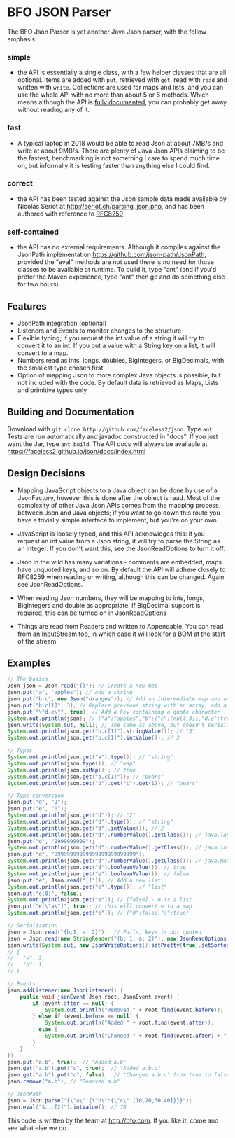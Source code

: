 # BFO JSON Parser

The BFO Json Parser is yet another Java Json parser, with the follow emphasis:

### simple
* the API is essentially a single class, with a few helper classes that are all optional. Items are added with `put`, retrieved with `get`, read with `read` and written with `write`. Collections are used for maps and lists, and you can use the whole API with no more than about 5 or 6 methods. Which means although the API is [fully documented](https://faceless2.github.io/json/docs/index.html), you can probably get away without reading any of it.

### fast
* A typical laptop in 2018 would be able to read Json at about 7MB/s and write at about 9MB/s. There are plenty of Java Json APIs claiming to be the fastest; benchmarking is not something I care to spend much time on, but informally it is testing faster than anything else I could find.

### correct
* the API has been tested against the Json sample data made available by Nicolas Seriot at http://seriot.ch/parsing_json.php, and has been authored with reference to [RFC8259](https://tools.ietf.org/html/rfc8259)

### self-contained
* the API has no external requirements. Although it compiles against the JsonPath implementation https://github.com/json-path/JsonPath, provided the "eval" methods are not used there is no need for those classes to be available at runtime. To build it, type "ant" (and if you'd prefer the Maven experience, type "ant" then go and do something else for two hours).

## Features
* JsonPath integration (optional)
* Listeners and Events to monitor changes to the structure
* Flexible typing; if you request the int value of a string it will try to convert it to an int. If you put a value with a String key on a list, it will convert to a map.
* Numbers read as ints, longs, doubles, BigIntegers, or BigDecimals, with the smallest type chosen first.
* Option of mapping Json to more complex Java objects is possible, but not included with the code. By default data is retrieved as  Maps, Lists and primitive types only

## Building and Documentation
Download with `git clone http://github.com/faceless2/json`. Type `ant`. Tests are run automatically and javadoc constructed in "docs". If you just want the Jar, type `ant build`.
The API docs will always be available at https://faceless2.github.io/json/docs/index.html
 
## Design Decisions
* Mapping JavaScript objects to a Java object can be done by use of a JsonFactory, however this is done after the object is read. Most of the complexity of other Java Json APIs comes from the mapping process between Json and Java objects; if you want to go down this route you have a trivially simple interface to implement, but you're on your own.
   
* JavaScript is loosely typed, and this API acknowleges this: if you request an int value from a Json string, it will try to parse the String as an integer. If you don't want this, see the JsonReadOptions to turn it off.

* Json in the wild has many variations - comments are embedded, maps have unquoted keys, and so on. By default the API will adhere closely to RFC8259 when reading or writing, although this can be changed. Again see JsonReadOptions.

* When reading Json numbers, they will be mapping to ints, longs, BigIntegers and double as appropriate. If BigDecimal support is required, this can be turned on in JsonReadOptions

* Things are read from Readers and written to Appendable. You can read from an InputStream too, in which case it will look for a BOM at the start of the stream

## Examples
```java
// The basics
Json json = Json.read("{}"}; // Create a new map
json.put("a", "apples"); // Add a string
json.put("b.c", new Json("oranges")); // Add an intermediate map and another string
json.put("b.c[1]", 3}; // Replace previous string with an array, add a null then a number.
json.put("\"d.e\"", true); // Add a key containing a quote character
System.out.println(json); // {"a":"apples","b":{"c":[null,3]},"d.e":true}
json.write(System.out, null); // The same as above, but doesn't serialize to a String first.
System.out.println(json.get("b.c[1]").stringValue()); // "3"
System.out.println(json.get("b.c[1]").intValue()); // 3

// Types
System.out.println(json.get("a").type()); // "string"
System.out.println(json.type()); // "map"
System.out.println(json.isMap()); // true
System.out.println(json.get("b.c[1]")); // "pears"
System.out.println(json.get("b").get("c").get(1)); // "pears"

// Type conversion
json.put("d", "2");
json.put("e", "0");
System.out.println(json.get("d")); // "2"
System.out.println(json.get("d").type()); // "string"
System.out.println(json.get("d").intValue()); // 2
System.out.println(json.get("d").numberValue().getClass()); // java.lang.Integer
json.put("d", "9999999999");
System.out.println(json.get("d").numberValue().getClass()); // java.lang.Long
json.put("d", "99999999999999999999999999");
System.out.println(json.get("d").numberValue().getClass()); // java.math.BigInteger
System.out.println(json.get("d").booleanValue()); // true
System.out.println(json.get("e").booleanValue()); // false
json.put("e", Json.read("[]")); // Add a new list
System.out.println(json.get("e").type()); // "list"
json.put("e[0]", false);
System.out.println(json.get("e")); // [false] - e is a list
json.put("e[\"a\"]", true); // this will convert e to a map
System.out.println(json.get("e")); // {"0":false,"a":true}

// Serialization
json = Json.read("{b:1, a: 2}");  // Fails, keys is not quoted
json = Json.read(new StringReader("{b: 1, a: 2}"), new JsonReadOptions().setAllowUnquotedKey(true)); // OK
json.write(System.out, new JsonWriteOptions().setPretty(true).setSorted(true)); // pretty print and sort keys
// {
//   "a": 2,
//   "b": 1,
// }

// Events
json.addListener(new JsonListener() {
    public void jsonEvent(Json root, JsonEvent event) {
        if (event.after == null) {
            System.out.println("Removed " + root.find(event.before));
        } else if (event.before == null) {
            System.out.println("Added " + root.find(event.after));
        } else {
            System.out.println("Changed " + root.find(event.after) + " from " + event.before+" to " + event.after);
        }
    }
});
json.put("a.b", true);  // "Added a.b"
json.get("a.b").put("c", true);  // "Added a.b.c"
json.get("a.b").put("c", false);  // "Changed a.b.c" from true to false
json.remove("a.b"); // "Removed a.b"

// JsonPath
json = Json.parse("{\"a\":{\"b\":{\"c\":[10,20,30,40]}}}");
json.eval("$..c[2]").intValue(); // 30
```

This code is written by the team at http://bfo.com. If you like it, come and see what else we do.
